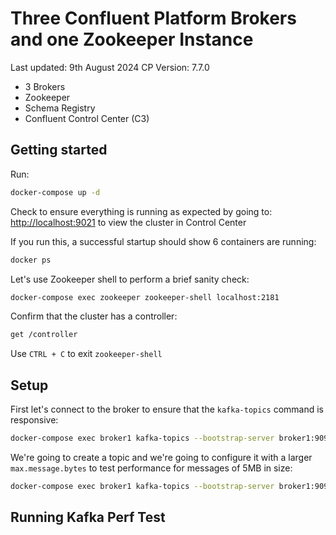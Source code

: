 # Three Confluent Platform Brokers and one Zookeeper Instance

Last updated: 9th August 2024
CP Version: 7.7.0

- 3 Brokers
- Zookeeper
- Schema Registry
- Confluent Control Center (C3)

## Getting started

Run:

```bash
docker-compose up -d
```

Check to ensure everything is running as expected by going to: <http://localhost:9021> to view the cluster in Control Center

If you run this, a successful startup should show 6 containers are running:

```bash
docker ps
```

Let's use Zookeeper shell to perform a brief sanity check:

```bash
docker-compose exec zookeeper zookeeper-shell localhost:2181
```

Confirm that the cluster has a controller:

```bash
get /controller
```

Use `CTRL + C` to exit `zookeeper-shell`

## Setup

First let's connect to the broker to ensure that the `kafka-topics` command is responsive:

```bash 
docker-compose exec broker1 kafka-topics --bootstrap-server broker1:9092 --describe
```

We're going to create a topic and we're going to configure it with a larger `max.message.bytes` to test performance for messages of 5MB in size:

```bash
docker-compose exec broker1 kafka-topics --bootstrap-server broker1:9092 --topic test-topic --replication-factor 3 --partitions 3 --create --config min.insync.replicas=2,max.message.bytes=5242880
```

## Running Kafka Perf Test
